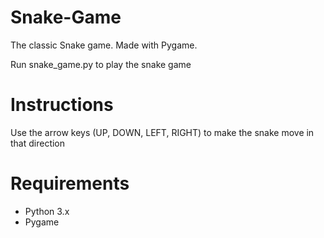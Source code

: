 # Snake-Game

The classic Snake game. Made with Pygame.

Run snake_game.py to play the snake game

# Instructions
Use the arrow keys (UP, DOWN, LEFT, RIGHT) to make the snake move in that direction

# Requirements
- Python 3.x
- Pygame

